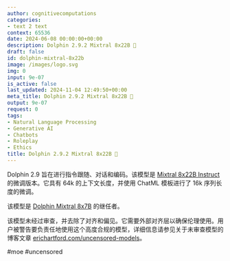 ```yaml
---
author: cognitivecomputations
categories:
- text 2 text
context: 65536
date: 2024-06-08 00:00:00+00:00
description: Dolphin 2.9.2 Mixtral 8x22B 🐬
draft: false
id: dolphin-mixtral-8x22b
image: /images/logo.svg
img: 0
input: 9e-07
is_active: false
last_updated: 2024-11-04 12:49:50+00:00
meta_title: Dolphin 2.9.2 Mixtral 8x22B 🐬
output: 9e-07
request: 0
tags:
- Natural Language Processing
- Generative AI
- Chatbots
- Roleplay
- Ethics
title: Dolphin 2.9.2 Mixtral 8x22B 🐬
---
```
















Dolphin 2.9 旨在进行指令跟随、对话和编码。该模型是 [Mixtral 8x22B Instruct](/mistralai/mixtral-8x22b-instruct) 的微调版本。它具有 64k 的上下文长度，并使用 ChatML 模板进行了 16k 序列长度的微调。

该模型是 [Dolphin Mixtral 8x7B](/cognitivecomputations/dolphin-mixtral-8x7b) 的继任者。

该模型未经过审查，并去除了对齐和偏见。它需要外部对齐层以确保伦理使用。用户被警告要负责任地使用这个高度合规的模型，详细信息请参见关于未审查模型的博客文章 [erichartford.com/uncensored-models](https://erichartford.com/uncensored-models)。

#moe #uncensored

